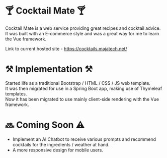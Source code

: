 # 🍸 Cocktail Mate 🍸

Cocktail Mate is a web service providing great recipes and cocktail advice.  
It was built with an E-commerce style and was a great way for me to learn the Vue framework.

Link to current hosted site - https://cocktails.majatech.net/

# ⚒️ Implementation ⚒️
Started life as a traditional Bootstrap / HTML / CSS / JS web template.  
It was then migrated for use in a Spring Boot app, making use of Thymeleaf templates.  
Now it has been migrated to use mainly client-side rendering with the Vue framework.  

# 🔜 Coming Soon ⚠️
- Implement an AI Chatbot to receive various prompts and recommend cocktails for the ingredients / weather at hand.
- A more responsive design for mobile users.  
